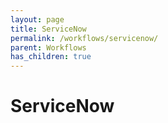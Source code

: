 ```yaml
---
layout: page
title: ServiceNow
permalink: /workflows/servicenow/
parent: Workflows
has_children: true
---
```


# ServiceNow